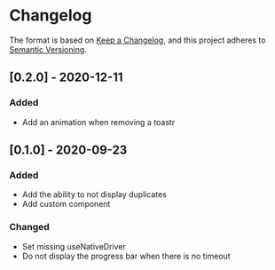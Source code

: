 # Changelog

The format is based on [Keep a Changelog](https://keepachangelog.com/en/1.0.0/),
and this project adheres to [Semantic Versioning](https://semver.org/spec/v2.0.0.html).

## [0.2.0] - 2020-12-11
### Added
- Add an animation when removing a toastr

## [0.1.0] - 2020-09-23
### Added
- Add the ability to not display duplicates
- Add custom component

### Changed
- Set missing useNativeDriver 
- Do not display the progress bar when there is no timeout
